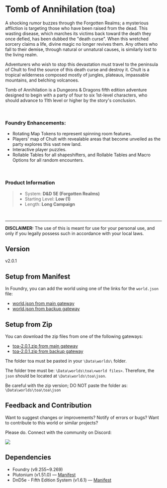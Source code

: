 # Tomb of Annihilation (toa)

<p>A shocking rumor buzzes through the Forgotten Realms; a mysterious affliction is targeting those who have been raised from the dead. This wasting disease, which marches its victims back toward the death they once defied, has been dubbed the &#34;death curse&#34;. When this wretched sorcery claims a life, divine magic no longer revives them. Any others who fall to their demise, through natural or unnatural causes, is similarly lost to the living realm.</p><p>Adventurers who wish to stop this devastation must travel to the peninsula of Chult to find the source of this death curse and destroy it. Chult is a tropical wilderness composed mostly of jungles, plateaus, impassable mountains, and belching volcanoes.</p><p>Tomb of Annihilation is a Dungeons &amp; Dragons fifth edition adventure designed to begin with a party of four to six 1st-level characters, who should advance to 11th level or higher by the story's conclusion.</p><p>&nbsp;</p><h3>Foundry Enhancements:</h3><ul><li>Rotating Map Tokens to represent spinning room features.</li><li>Players' map of Chult with revealable areas that become unveiled as the party explores this vast new land.</li><li>Interactive player puzzles.</li><li>Rollable Tables for all shapeshifters, and Rollable Tables and Macro Options for all random encounters.</li></ul><p>&nbsp;</p><h3>Product Information</h3><blockquote><ul><li>System: <strong>D&amp;D 5E (Forgotten Realms)</strong></li><li>Starting Level: <strong>Low (1)</strong></li><li>Length: <strong>Long Campaign</strong></li></ul></blockquote><p>&nbsp;</p><hr /><p><strong>DISCLAIMER:</strong> The use of this is meant for use for your personal use, and only if you legally possess such in accordance with your local laws.</p>

## Version

v2.0.1

## Setup from Manifest

In Foundry, you can add the world using one of the links for the `world.json` file:

- [world.json from main gateway](https://41153fa2.nip.io/ipns/k51qzi5uqu5dl9338fpk7jrfx20ayprickx11r7fpyyna5v2982yk404c6q0mo/toa/toa-2.0.1/world.json)
- [world.json from backup gateway](https://ipfs.io/ipns/k51qzi5uqu5dl9338fpk7jrfx20ayprickx11r7fpyyna5v2982yk404c6q0mo/toa/toa-2.0.1/gateway.json)

## Setup from Zip

You can download the zip files from one of the following gateways:

- [toa-2.0.1.zip from main gateway](https://41153fa2.nip.io/ipns/k51qzi5uqu5dl9338fpk7jrfx20ayprickx11r7fpyyna5v2982yk404c6q0mo/toa/toa-2.0.1/toa-2.0.1.zip)
- [toa-2.0.1.zip from backup gateway](https://ipfs.io/ipns/k51qzi5uqu5dl9338fpk7jrfx20ayprickx11r7fpyyna5v2982yk404c6q0mo/toa/toa-2.0.1/toa-2.0.1.zip)

The folder toa must be pasted in your `\Data\worlds\` folder.

The folder tree must be: `\Data\worlds\toa\<world files>`. Therefore, the `json` should be located at `\Data\worlds\toa\json`.

Be careful with the zip version; DO NOT paste the folder as: `\Data\worlds\toa\toa\json`

## Feedback and Contribution

Want to suggest changes or improvements? Notify of errors or bugs? Want to contribute to this world or similar projects?

Please do. Connect with the community on Discord:

[![](https://badgen.net/discord/online-members/GTyjKHuKhx)](https://discord.gg/GTyjKHuKhx)

## Dependencies

- Foundry (v9.255~9.269)
- Plutonium (v1.51.0) &mdash; [Manifest](https://raw.githubusercontent.com/TheGiddyLimit/plutonium-next/master/module.json)
- DnD5e - Fifth Edition System (v1.6.1) &mdash; [Manifest](https://gitlab.com/api/v4/projects/foundrynet%2Fdnd5e/packages/generic/dnd5e/latest/system.json)
